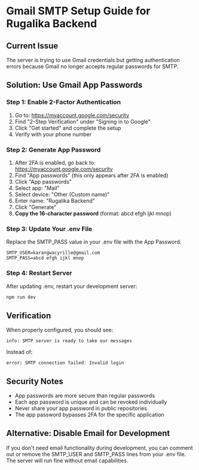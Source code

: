 # Gmail SMTP Setup Guide for Rugalika Backend

## Current Issue
The server is trying to use Gmail credentials but getting authentication errors because Gmail no longer accepts regular passwords for SMTP.

## Solution: Use Gmail App Passwords

### Step 1: Enable 2-Factor Authentication
1. Go to: https://myaccount.google.com/security
2. Find "2-Step Verification" under "Signing in to Google"
3. Click "Get started" and complete the setup
4. Verify with your phone number

### Step 2: Generate App Password
1. After 2FA is enabled, go back to: https://myaccount.google.com/security
2. Find "App passwords" (this only appears after 2FA is enabled)
3. Click "App passwords"
4. Select app: "Mail"
5. Select device: "Other (Custom name)"
6. Enter name: "Rugalika Backend"
7. Click "Generate"
8. **Copy the 16-character password** (format: abcd efgh ijkl mnop)

### Step 3: Update Your .env File
Replace the SMTP_PASS value in your .env file with the App Password:

```env
SMTP_USER=karangwacyrille@gmail.com
SMTP_PASS=abcd efgh ijkl mnop
```

### Step 4: Restart Server
After updating .env, restart your development server:
```bash
npm run dev
```

## Verification
When properly configured, you should see:
```
info: SMTP server is ready to take our messages
```

Instead of:
```
error: SMTP connection failed: Invalid login
```

## Security Notes
- App passwords are more secure than regular passwords
- Each app password is unique and can be revoked individually
- Never share your app password in public repositories
- The app password bypasses 2FA for the specific application

## Alternative: Disable Email for Development
If you don't need email functionality during development, you can comment out or remove the SMTP_USER and SMTP_PASS lines from your .env file. The server will run fine without email capabilities.
